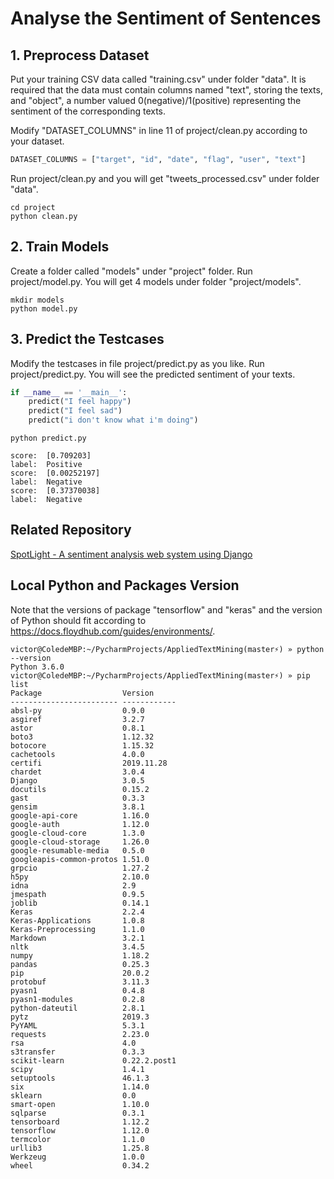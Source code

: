 # Analyse the Sentiment of Sentences
## 1. Preprocess Dataset

Put your training CSV data called "training.csv" under folder "data". It is required that the data must contain columns named "text", storing the texts, and "object", a number valued 0(negative)/1(positive) representing the sentiment of the corresponding texts.

Modify "DATASET_COLUMNS" in line 11 of project/clean.py according to your dataset.

```python
DATASET_COLUMNS = ["target", "id", "date", "flag", "user", "text"]
```

Run project/clean.py and you will get "tweets_processed.csv" under folder "data".
```shell script
cd project
python clean.py
```

## 2. Train Models

Create a folder called "models" under "project" folder. Run project/model.py. You will get 4 models under folder "project/models".


```shell script
mkdir models
python model.py
```

## 3. Predict the Testcases
Modify the testcases in file project/predict.py as you like. Run project/predict.py. You will see the predicted sentiment of your texts.

```python
if __name__ == '__main__':
    predict("I feel happy")
    predict("I feel sad")
    predict("i don't know what i'm doing")
```

```shell script
python predict.py
```

```
score:  [0.709203]
label:  Positive
score:  [0.00252197]
label:  Negative
score:  [0.37370038]
label:  Negative
```
## Related Repository
[SpotLight - A sentiment analysis web system using Django](https://github.com/ZhangYW18/spotlight)

## Local Python and Packages Version

Note that the versions of package "tensorflow" and "keras" and the version of Python should fit according to https://docs.floydhub.com/guides/environments/.

```shell script
victor@ColedeMBP:~/PycharmProjects/AppliedTextMining(master⚡) » python --version
Python 3.6.0
victor@ColedeMBP:~/PycharmProjects/AppliedTextMining(master⚡) » pip list
Package                  Version     
------------------------ ------------
absl-py                  0.9.0       
asgiref                  3.2.7       
astor                    0.8.1       
boto3                    1.12.32     
botocore                 1.15.32     
cachetools               4.0.0       
certifi                  2019.11.28  
chardet                  3.0.4       
Django                   3.0.5       
docutils                 0.15.2      
gast                     0.3.3       
gensim                   3.8.1       
google-api-core          1.16.0      
google-auth              1.12.0      
google-cloud-core        1.3.0       
google-cloud-storage     1.26.0      
google-resumable-media   0.5.0       
googleapis-common-protos 1.51.0      
grpcio                   1.27.2      
h5py                     2.10.0      
idna                     2.9         
jmespath                 0.9.5       
joblib                   0.14.1      
Keras                    2.2.4       
Keras-Applications       1.0.8       
Keras-Preprocessing      1.1.0       
Markdown                 3.2.1       
nltk                     3.4.5       
numpy                    1.18.2      
pandas                   0.25.3      
pip                      20.0.2      
protobuf                 3.11.3      
pyasn1                   0.4.8       
pyasn1-modules           0.2.8       
python-dateutil          2.8.1       
pytz                     2019.3      
PyYAML                   5.3.1       
requests                 2.23.0      
rsa                      4.0         
s3transfer               0.3.3       
scikit-learn             0.22.2.post1
scipy                    1.4.1       
setuptools               46.1.3      
six                      1.14.0      
sklearn                  0.0         
smart-open               1.10.0      
sqlparse                 0.3.1       
tensorboard              1.12.2      
tensorflow               1.12.0      
termcolor                1.1.0       
urllib3                  1.25.8      
Werkzeug                 1.0.0       
wheel                    0.34.2
```
